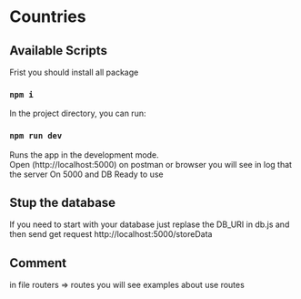 # Countries 

## Available Scripts
Frist 
you should install all package
### `npm i` 

In the project directory, you can run:
### `npm run dev`

Runs the app in the development mode.\
Open (http://localhost:5000) on postman or browser
you will see in log that the server On 5000 
and DB Ready to use 

## Stup the database
If you need to start with your database just replase the 
DB_URI in db.js and then send get request
http://localhost:5000/storeData

## Comment 
in file routers => routes you will see examples about use routes 
